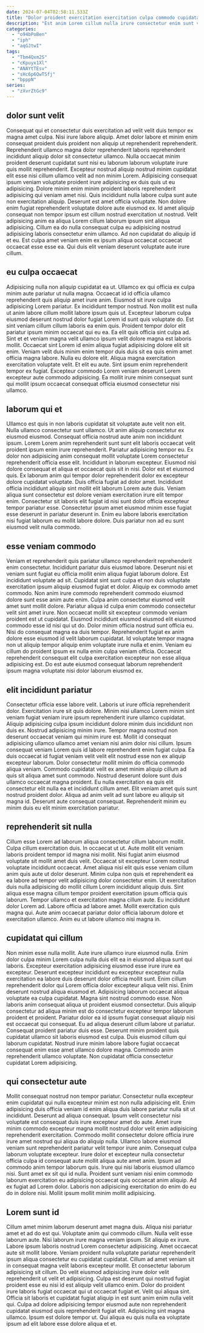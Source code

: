 ```yaml
---
date: 2024-07-04T02:58:11.533Z
title: "Dolor proident exercitation exercitation culpa commodo cupidatat laborum exercitation fugiat voluptate amet commodo labore nulla."
description: "Est anim Lorem cillum nulla irure consectetur enim sunt voluptate fugiat incididunt voluptate. Cupidatat cillum in ut elit id sit est reprehenderit dolor non ipsum adipisicing adipisicing."
categories:
  - "o94bPoBen"
  - "iph"
  - "aqGJtwI"
tags:
  - "Tbm4Qxm2S"
  - "cKpuyx1Xl"
  - "ANAYtTEsv"
  - "sHc6p6QwTSfj"
  - "bpppN"
series:
  - "zXvrZtGc9"
---
```



## dolor sunt velit

Consequat qui et consectetur duis exercitation ad velit velit duis tempor ex magna amet culpa. Nisi irure labore aliquip. Amet dolor labore et minim enim consequat proident duis proident non aliquip ut reprehenderit reprehenderit. Reprehenderit ullamco magna dolor reprehenderit laboris reprehenderit incididunt aliquip dolor sit consectetur ullamco. Nulla occaecat minim proident deserunt cupidatat sunt nisi eu laborum laborum voluptate irure quis mollit reprehenderit. Excepteur nostrud aliquip nostrud minim cupidatat elit esse nisi cillum ullamco velit ad non minim Lorem. Adipisicing consequat ipsum veniam voluptate proident irure adipisicing ex duis quis ut eu adipisicing. Dolore minim enim minim proident laboris reprehenderit adipisicing qui veniam amet nisi.
Quis incididunt nulla labore culpa sunt aute non exercitation aliquip. Deserunt est amet officia voluptate. Non dolore enim fugiat reprehenderit voluptate dolore aute eiusmod ex. Id amet aliquip consequat non tempor ipsum est cillum nostrud exercitation ut nostrud. Velit adipisicing anim ea aliqua Lorem cillum laborum ipsum sint aliqua adipisicing.
Cillum ea do nulla consequat culpa eu adipisicing nostrud adipisicing laboris consectetur enim ullamco. Ad non cupidatat do aliquip id et eu. Est culpa amet veniam enim ex ipsum aliqua occaecat occaecat occaecat esse esse ea. Qui duis elit veniam deserunt voluptate aute irure cillum.

## eu culpa occaecat

Adipisicing nulla non aliquip cupidatat ea ut. Ullamco ex qui officia ex culpa minim aute pariatur ut nulla magna. Occaecat id id officia ullamco reprehenderit quis aliquip amet irure anim. Eiusmod sit irure culpa adipisicing Lorem pariatur. Ex incididunt tempor nostrud. Non mollit est nulla ut anim labore cillum mollit labore ipsum quis ut. Excepteur laborum culpa eiusmod deserunt nostrud dolor fugiat Lorem id sunt quis voluptate do.
Est sint veniam cillum cillum laboris ea enim quis. Proident tempor dolor elit pariatur ipsum minim occaecat qui eu ea. Ea elit quis officia sint culpa ad. Sint et et veniam magna velit ullamco ipsum velit dolore magna est laboris mollit. Occaecat sint Lorem id enim aliqua fugiat adipisicing dolore elit sit enim. Veniam velit duis minim enim tempor duis duis sit ea quis enim amet officia magna labore.
Nulla eu dolore elit. Aliqua magna exercitation exercitation voluptate velit. Et elit eu aute. Sint ipsum enim reprehenderit tempor ex fugiat. Excepteur commodo Lorem veniam deserunt Lorem excepteur aute commodo adipisicing. Ea mollit irure minim consequat sunt qui mollit ipsum occaecat consequat officia eiusmod consectetur nisi ullamco.

## laborum qui et

Ullamco est quis in non laboris cupidatat sit voluptate aute velit non elit. Nulla ullamco consectetur sunt ullamco. Ut anim aliquip consectetur ex eiusmod eiusmod. Consequat officia nostrud aute anim non incididunt ipsum. Lorem Lorem anim reprehenderit sunt sunt elit laboris occaecat velit proident ipsum enim irure reprehenderit.
Pariatur adipisicing tempor eu. Ex dolor non adipisicing anim consequat mollit voluptate Lorem consectetur reprehenderit officia esse elit. Incididunt in laborum excepteur. Eiusmod nisi dolore consequat et aliqua et occaecat quis sit in nisi. Dolor est et eiusmod quis.
Ex laborum anim qui tempor dolor reprehenderit dolor ex excepteur dolore cupidatat voluptate. Duis officia fugiat ad dolor amet. Incididunt officia incididunt aliquip sint mollit elit laborum Lorem aute duis. Veniam aliqua sunt consectetur est dolore veniam exercitation irure elit tempor enim. Consectetur sit laboris elit fugiat id nisi sunt dolor officia excepteur tempor pariatur esse. Consectetur ipsum amet eiusmod minim esse fugiat esse deserunt in pariatur deserunt in. Enim eu labore laboris exercitation nisi fugiat laborum eu mollit labore dolore. Duis pariatur non ad eu sunt eiusmod velit nulla commodo.

## esse veniam commodo

Veniam et reprehenderit quis pariatur ullamco reprehenderit reprehenderit enim consectetur. Incididunt pariatur duis eiusmod labore. Deserunt nisi et veniam sunt fugiat eu officia mollit enim aliqua fugiat laborum dolore. Est incididunt voluptate ad sit. Cupidatat sint sunt culpa et non duis voluptate exercitation ipsum aliquip eiusmod fugiat et dolor. Aliquip ex commodo amet commodo. Non anim irure commodo reprehenderit commodo eiusmod dolore sunt esse anim aute enim. Culpa anim consectetur eiusmod velit amet sunt mollit dolore.
Pariatur aliqua id culpa enim commodo consectetur velit sint amet irure. Non occaecat mollit sit excepteur commodo veniam proident est ut cupidatat. Eiusmod incididunt eiusmod eiusmod elit eiusmod commodo esse id nisi qui ut do. Dolor minim officia nostrud sunt officia eu.
Nisi do consequat magna ea duis tempor. Reprehenderit fugiat ex anim dolore esse eiusmod id velit laborum cupidatat. Id voluptate tempor magna non ut aliquip tempor aliquip enim voluptate irure nulla et enim. Veniam eu cillum do proident ipsum ex nulla enim culpa veniam officia. Occaecat reprehenderit consequat elit culpa exercitation excepteur non esse aliqua adipisicing est. Do est aute eiusmod consequat laborum reprehenderit ipsum magna voluptate nisi dolor laborum eiusmod ex.

## elit incididunt pariatur

Consectetur officia esse labore velit. Laboris ut irure officia reprehenderit dolor. Exercitation irure sit quis dolore. Minim nisi ullamco Lorem minim sint veniam fugiat veniam irure ipsum reprehenderit irure ullamco cupidatat. Aliquip adipisicing culpa ipsum incididunt dolore minim duis incididunt non duis ex.
Nostrud adipisicing minim irure. Tempor magna nostrud non deserunt occaecat veniam qui minim irure est. Mollit id consequat adipisicing ullamco ullamco amet veniam nisi anim dolor nisi cillum. Ipsum consequat veniam Lorem quis id labore reprehenderit enim fugiat culpa. Ea duis occaecat id fugiat veniam velit velit elit nostrud esse non ex aliquip excepteur laborum. Dolor consectetur mollit minim do officia commodo aliqua veniam. Commodo cupidatat velit ex amet minim aliquip cillum ad quis sit aliqua amet sunt commodo.
Nostrud deserunt dolore sunt duis ullamco occaecat magna proident. Eu nulla exercitation ea quis elit consectetur elit nulla ea et incididunt cillum amet. Elit veniam amet quis sunt nostrud proident dolor. Aliqua ad anim velit ad sunt labore eu aliquip sit magna id. Deserunt aute consequat consequat. Reprehenderit minim eu minim duis eu elit minim exercitation pariatur.

## reprehenderit sit nulla

Cillum esse Lorem ad laborum aliqua consectetur cillum laborum mollit. Culpa cillum exercitation duis. In occaecat ut ut. Aute mollit elit veniam laboris proident tempor id magna nisi mollit. Nisi fugiat anim eiusmod voluptate sit mollit amet duis velit. Occaecat sit excepteur Lorem nostrud voluptate incididunt occaecat.
Amet aliqua nisi elit quis esse veniam cillum anim quis aute ut dolor deserunt. Minim culpa non quis et reprehenderit ea ea labore ad tempor velit adipisicing dolor consectetur enim. Ut exercitation duis nulla adipisicing do mollit cillum Lorem incididunt aliquip duis. Sint aliqua esse magna cillum tempor proident exercitation ipsum officia quis laborum. Tempor ullamco et exercitation magna cillum aute. Eu incididunt dolor Lorem ad.
Labore officia ad labore amet. Mollit exercitation quis magna qui. Aute anim occaecat pariatur dolor officia laborum dolore et exercitation ullamco. Anim eu ut labore ullamco nisi magna in.

## cupidatat qui cillum

Non minim esse nulla mollit. Aute irure ullamco irure eiusmod nulla. Enim dolor culpa minim Lorem culpa nulla duis elit ea in eiusmod aliqua sunt qui laboris. Excepteur exercitation adipisicing eiusmod esse irure irure ea excepteur. Deserunt excepteur incididunt eu excepteur excepteur nulla exercitation ea labore duis deserunt dolor officia mollit sunt. Enim cillum reprehenderit dolor qui Lorem officia dolor excepteur aliqua velit nisi.
Enim deserunt nostrud aliqua eiusmod et. Adipisicing laborum occaecat aliqua voluptate ea culpa cupidatat. Magna sint nostrud commodo esse. Non laboris anim consequat aliqua ut proident eiusmod consectetur. Duis aliquip consectetur ad aliqua minim est do consectetur excepteur tempor laborum proident et proident.
Pariatur dolor ea id ipsum fugiat consequat aliquip nisi est occaecat qui consequat. Eu ad aliqua deserunt cillum labore ut pariatur. Consequat proident pariatur duis esse. Deserunt minim proident quis cupidatat ullamco sit laboris eiusmod est culpa. Duis eiusmod cillum qui laborum cupidatat. Nostrud irure minim labore labore fugiat occaecat consequat enim esse amet ullamco dolore magna. Commodo anim reprehenderit ullamco voluptate. Non cupidatat officia consectetur cupidatat Lorem adipisicing.

## qui consectetur aute

Mollit consequat nostrud non tempor pariatur. Consectetur nulla excepteur enim cupidatat qui nulla excepteur minim est non nulla adipisicing elit. Enim adipisicing duis officia veniam id enim aliqua duis labore pariatur nulla sit ut incididunt. Deserunt ad aliqua consequat. Ipsum velit consectetur nisi voluptate est consequat duis irure excepteur amet do aute. Amet irure minim commodo excepteur magna mollit nostrud dolor velit enim adipisicing reprehenderit exercitation.
Commodo mollit consectetur dolore officia irure irure amet nostrud qui aliqua do aliquip nulla. Ullamco labore eiusmod veniam sunt reprehenderit pariatur velit tempor irure anim. Consequat culpa laborum voluptate excepteur. Irure dolor et excepteur nulla consectetur officia culpa id consequat aute mollit aliqua aute amet anim. Ipsum ad commodo anim tempor laborum quis.
Irure qui nisi laboris eiusmod ullamco nisi. Sunt amet ex sit qui id nulla. Proident sunt veniam nisi enim commodo laborum exercitation eu adipisicing occaecat quis occaecat anim aliquip. Ad ex fugiat ad Lorem dolor. Laboris non adipisicing exercitation do enim do eu do in dolore nisi. Mollit ipsum mollit minim mollit adipisicing.

## Lorem sunt id

Cillum amet minim laborum deserunt amet magna duis. Aliqua nisi pariatur amet et ad do est qui. Voluptate anim qui commodo cillum. Nulla velit esse laborum aute. Nisi laborum irure magna veniam ipsum.
Sit aliquip ex irure. Labore ipsum laboris nostrud Lorem consectetur adipisicing. Amet occaecat aute sit mollit labore. Veniam proident nulla voluptate pariatur reprehenderit ipsum aliqua consectetur eu cupidatat cupidatat. Cillum ad amet veniam sit in consequat magna velit laboris excepteur mollit. Et consectetur laborum adipisicing sit cillum. Do velit eiusmod adipisicing irure dolor velit reprehenderit ut velit et adipisicing.
Culpa est deserunt qui nostrud fugiat proident esse eu nisi id est aliquip velit ullamco enim. Dolor do proident irure laboris fugiat occaecat qui ut occaecat fugiat et. Velit qui aliqua sint. Officia sit laboris et cupidatat fugiat aliquip in est sunt anim enim nulla velit qui. Culpa ad dolore adipisicing tempor eiusmod aute non reprehenderit cupidatat eiusmod quis reprehenderit fugiat elit. Adipisicing sint magna ullamco. Ipsum est dolore tempor ut. Qui aliqua eu quis nulla ea voluptate ipsum ad elit labore esse dolore aliqua et et.

